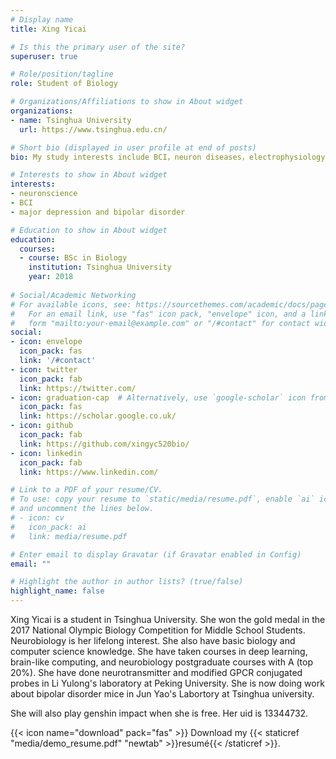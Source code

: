 ```yaml
---
# Display name
title: Xing Yicai

# Is this the primary user of the site?
superuser: true

# Role/position/tagline
role: Student of Biology

# Organizations/Affiliations to show in About widget
organizations:
- name: Tsinghua University
  url: https://www.tsinghua.edu.cn/

# Short bio (displayed in user profile at end of posts)
bio: My study interests include BCI，neuron diseases，electrophysiology.

# Interests to show in About widget
interests:
- neuronscience
- BCI
- major depression and bipolar disorder

# Education to show in About widget
education:
  courses:
  - course: BSc in Biology
    institution: Tsinghua University
    year: 2018
    
# Social/Academic Networking
# For available icons, see: https://sourcethemes.com/academic/docs/page-builder/#icons
#   For an email link, use "fas" icon pack, "envelope" icon, and a link in the
#   form "mailto:your-email@example.com" or "/#contact" for contact widget.
social:
- icon: envelope
  icon_pack: fas
  link: '/#contact'
- icon: twitter
  icon_pack: fab
  link: https://twitter.com/
- icon: graduation-cap  # Alternatively, use `google-scholar` icon from `ai` icon pack
  icon_pack: fas
  link: https://scholar.google.co.uk/
- icon: github
  icon_pack: fab
  link: https://github.com/xingyc520bio/
- icon: linkedin
  icon_pack: fab
  link: https://www.linkedin.com/

# Link to a PDF of your resume/CV.
# To use: copy your resume to `static/media/resume.pdf`, enable `ai` icons in `params.toml`, 
# and uncomment the lines below.
# - icon: cv
#   icon_pack: ai
#   link: media/resume.pdf

# Enter email to display Gravatar (if Gravatar enabled in Config)
email: ""

# Highlight the author in author lists? (true/false)
highlight_name: false
---
```


Xing Yicai is a student in Tsinghua University. She won the gold medal in the 2017 National Olympic Biology Competition for Middle School Students. Neurobiology is her lifelong interest. She also have basic biology and computer science knowledge. She have taken courses in deep learning, brain-like computing, and neurobiology postgraduate courses with A (top 20%). She have done neurotransmitter and modified GPCR conjugated probes in Li Yulong's laboratory at Peking University. She is now doing work about bipolar disorder mice in Jun Yao's Labortory at Tsinghua university.

She will also play genshin impact when she is free. Her uid is 13344732.

{{< icon name="download" pack="fas" >}} Download my {{< staticref "media/demo_resume.pdf" "newtab" >}}resumé{{< /staticref >}}.
